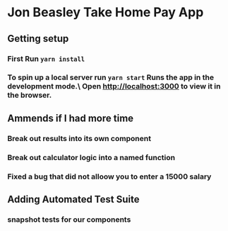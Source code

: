 # Jon Beasley Take Home Pay App

## Getting setup
### First Run `yarn install`
### To spin up a local server run `yarn start` Runs the app in the development mode.\ Open [http://localhost:3000](http://localhost:3000) to view it in the browser.

## Ammends if I had more time

### Break out results into its own component

### Break out calculator logic into a named function

### Fixed a bug that did not alloow you to enter a 15000 salary

## Adding Automated Test Suite

### snapshot tests for our components
